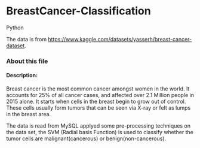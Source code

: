 # BreastCancer-Classification
Python


The data is from https://www.kaggle.com/datasets/yasserh/breast-cancer-dataset.

### About this file

#### Description:

Breast cancer is the most common cancer amongst women in the world. It accounts for 25% of all cancer cases, and affected over 2.1 Million people in 2015 alone. It starts when cells in the breast begin to grow out of control. These cells usually form tumors that can be seen via X-ray or felt as lumps in the breast area.

The data is read from MySQL applyed some pre-processing techniques on the data set, the SVM (Radial basis Function) is used to classify whether the tumor cells are malignant(cancerous) or benign(non-cancerous). 
